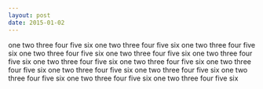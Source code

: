 ```yaml
---
layout: post
date: 2015-01-02
---
```


one two three four five six one two three four five six one two three four five
six one two three four five six one two three four five six one two three four
five six one two three four five six one two three four five six one two three
four five six one two three four five six one two three four five six one two
three four five six one two three four five six one two three four five six 
